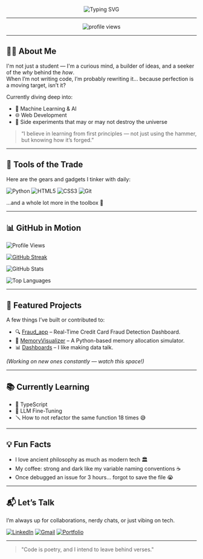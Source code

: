 <p align="center">
  <img src="https://readme-typing-svg.demolab.com?font=Fira+Code&weight=500&size=24&pause=1000&color=00F7FF&center=true&vCenter=true&width=600&lines=Hey+there!+I'm+Rajsv+Mahendra+%F0%9F%91%8B;Welcome+to+my+GitHub+profile!" alt="Typing SVG" />
</p>

---

<p align="center">
  <img src="https://komarev.com/ghpvc/?username=rajsvmahendra&color=brightgreen" alt="profile views" />
</p>

---

## 🧑‍💻 About Me

I'm not just a student — I'm a curious mind, a builder of ideas, and a seeker of the *why* behind the *how*.  
When I’m not writing code, I’m probably rewriting it… because perfection is a moving target, isn’t it?

Currently diving deep into:
- 🧠 Machine Learning & AI
- 🌐 Web Development
- 🧪 Side experiments that may or may not destroy the universe

> “I believe in learning from first principles — not just using the hammer, but knowing how it’s forged.”

---

## 🧰 Tools of the Trade

Here are the gears and gadgets I tinker with daily:

![Python](https://img.shields.io/badge/-Python-3776AB?style=flat&logo=python&logoColor=white)
![HTML5](https://img.shields.io/badge/-HTML5-E34F26?style=flat&logo=html5&logoColor=white)
![CSS3](https://img.shields.io/badge/-CSS3-1572B6?style=flat&logo=css3)
![Git](https://img.shields.io/badge/-Git-F05032?style=flat&logo=git&logoColor=white)

...and a whole lot more in the toolbox 🧰

---

## 📊 GitHub in Motion

![Profile Views](https://komarev.com/ghpvc/?username=rajsvmahendra&color=brightgreen)

[![GitHub Streak](https://streak-stats.demolab.com?user=rajsvmahendra&theme=tokyonight&hide_border=false)](https://git.io/streak-stats)

![GitHub Stats](https://github-readme-stats.vercel.app/api?username=rajsvmahendra&show_icons=true&theme=tokyonight&count_private=true)

![Top Languages](https://github-readme-stats.vercel.app/api/top-langs/?username=rajsvmahendra&layout=compact&theme=tokyonight)

<!-- Activity Graph will go here once deployed -->

---

## 🚀 Featured Projects

A few things I’ve built or contributed to:

- 🔍 [Fraud_app](https://github.com/rajsvmahendra/Fraud_app) – Real-Time Credit Card Fraud Detection Dashboard.
- 🤖 [MemoryVisualizer](https://github.com/rajsvmahendra/MemoryVisualizer) – A Python-based memory allocation simulator.
- 📊 [Dashboards](#) – I like making data talk.

_(Working on new ones constantly — watch this space!)_

---

## 📚 Currently Learning

- 🧾 TypeScript
- 🤖 LLM Fine-Tuning
- 🪛 How to not refactor the same function 18 times 😅

---

## 💡 Fun Facts

- I love ancient philosophy as much as modern tech 🏛️  
- My coffee: strong and dark like my variable naming conventions ☕  
- Once debugged an issue for 3 hours... forgot to save the file 😭

---

## 📬 Let’s Talk

I’m always up for collaborations, nerdy chats, or just vibing on tech.

[![LinkedIn](https://img.shields.io/badge/-LinkedIn-blue?style=flat&logo=linkedin)](https://www.linkedin.com/in/rajsvmahendra/)
[![Gmail](https://img.shields.io/badge/-Email-red?style=flat&logo=gmail&logoColor=white)](mailto:rajsvmahendra@gmail.com)
[![Portfolio](https://img.shields.io/badge/-Portfolio-grey?style=flat&logo=internet-explorer)](https://yourportfolio.com)

---

> "Code is poetry, and I intend to leave behind verses."
